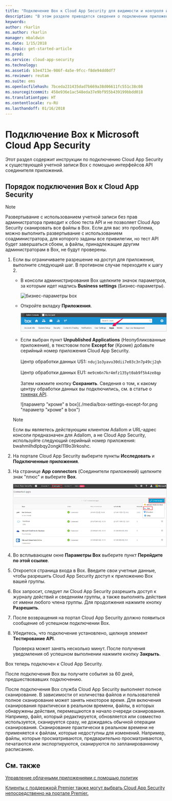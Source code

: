 ```yaml
---
title: "Подключение Box к Cloud App Security для видимости и контроля использования | Документы Майкрософт"
description: "В этом разделе приводятся сведения о подключении приложения Box к Cloud App Security с помощью соединителя API."
keywords: 
author: rkarlin
ms.author: rkarlin
manager: mbaldwin
ms.date: 1/15/2018
ms.topic: get-started-article
ms.prod: 
ms.service: cloud-app-security
ms.technology: 
ms.assetid: b3e4713e-986f-4a5e-9fcc-f8de94dd0df7
ms.reviewer: reutam
ms.suite: ems
ms.openlocfilehash: 7bceda231435dad7b669a38d06611fc551c38c08
ms.sourcegitcommit: 458e936e1ac548eda37e9bf955b439199bbdd018
ms.translationtype: HT
ms.contentlocale: ru-RU
ms.lasthandoff: 01/16/2018
---
```

# <a name="connect-box-to-microsoft-cloud-app-security"></a>Подключение Box к Microsoft Cloud App Security
Этот раздел содержит инструкции по подключению Cloud App Security к существующей учетной записи Box с помощью интерфейсов API соединителя приложений.  
  
## <a name="how-to-connect-box-to-cloud-app-security"></a>Порядок подключения Box к Cloud App Security  
  
> [!NOTE]  
>  Развертывание с использованием учетной записи без прав администратора приводит к сбою теста API и не позволяет Cloud App Security сканировать все файлы в Box. Если для вас это проблема, можно выполнить развертывание с использованием соадминистратора, для которого заданы все привилегии, но тест API будет завершаться сбоем, а файлы, принадлежащие другим администраторам в Box, не будут проверены.  
  
1.  Если вы ограничиваете разрешение на доступ для приложения, выполните следующий шаг. В противном случае переходите к шагу 2.  
  
    -   В консоли администрирования Box щелкните значок параметров, за которым идет надпись **Business settings** (Бизнес-параметры).  
  
         ![бизнес-параметры box](./media/box-business-settings.png "бизнес-параметры box")  
  
    -   Откройте вкладку **Приложения**.  
  
         ![приложения box](./media/box-apps.png "приложения box")  
  
    -   Если выбран пункт **Unpublished Applications** (Неопубликованные приложения), в текстовом поле **Except for** (Кроме) добавьте серийный номер приложения Cloud App Security.<br></br>Центр обработки данных US1: `nduj1o3yavu30dii7e03c3n7p49cj2qh` <br></br>Центр обработки данных EU1: `me9cm6n7kr4mfz135yt0ab9f5k4ze8qp`<br></br>Затем нажмите кнопку **Сохранить**. Сведения о том, к какому центру обработки данных вы подключились, см. в статье о [токенах API](api-tokens.md). 
  
         ![параметр "кроме" в box](./media/box-settings-except-for.png "параметр "кроме" в box")  
  
    > [!NOTE]  
    >  Если вы являетесь действующим клиентом Adallom и URL-адрес консоли предназначен для Adallom, а не Cloud App Security, используйте следующий серийный номер приложения: bwahmilhdlpbqy2ongkl119o3lrkoshc.  
  
2.  На портале Cloud App Security выберите пункты **Исследовать** и **Подключенные приложения**.  
  
3.  На странице **App connectors** (Соединители приложений) щелкните знак "плюс" и выберите **Box**.  
  
     ![подключение box](./media/connect-box.png "подключение box")  
  
4.  Во всплывающем окне **Параметры Box** выберите пункт **Перейдите по этой ссылке**.  
  
5.  Откроется страница входа в Box. Введите свои учетные данные, чтобы разрешить Cloud App Security доступ к приложению Box вашей группы.  
  
6.  Box запросит, следует ли Cloud App Security разрешить доступ к журналу действий и сведениям группы, а также выполнять действия от имени любого члена группы. Для продолжения нажмите кнопку **Разрешить**.  
  
7.  После возвращения на портал Cloud App Security должно появиться сообщение об успешном подключении Box.  
  
8.  Убедитесь, что подключение установлено, щелкнув элемент **Тестирование API**.  
  
     Проверка может занять несколько минут. После получения уведомления об успешном выполнении нажмите кнопку **Закрыть**.  
  
Box теперь подключен к Cloud App Security.  
 
После подключения Box вы получите события за 60 дней, предшествовавших подключению.
  
После подключения Box служба Cloud App Security выполняет полное сканирование. В зависимости от количества файлов и пользователей полное сканирование может занять некоторое время. Для включения сканирования практически в реальном времени, файлы, в которых обнаружены действия, перемещаются в начало очереди сканирования. Например, файл, который редактируется, обновляется или совместно используется, сканируется сразу, не дожидаясь обычной операции сканирования. Сканирование практически в реальном времени не применяется к файлам, которые недоступны для изменений. Например, файлы, которые просматриваются, предварительно просматриваются, печатаются или экспортируются, сканируются по запланированному расписанию.
  
## <a name="see-also"></a>См. также  
[Управление облачными приложениями с помощью политик](control-cloud-apps-with-policies.md)   

[Клиенты с поддержкой Premier также могут выбрать Cloud App Security непосредственно на портале Premier.](https://premier.microsoft.com/)  
  
  